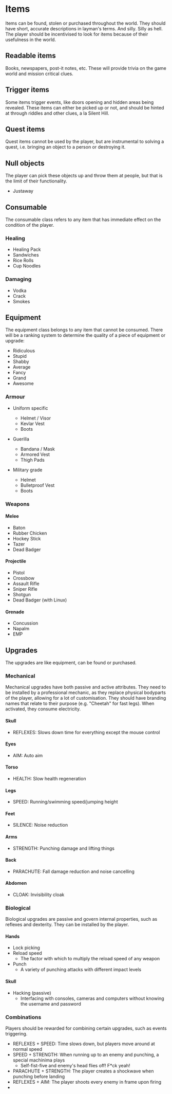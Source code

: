 Items 
=====
Items can be found, stolen or purchased throughout the world. They should have short, accurate descriptions in layman's terms. And silly. Silly as hell. The player should be incentivised to look for items because of their usefulness in the world. 

## Readable items
Books, newspapers, post-it notes, etc. These will provide trivia on the game world and mission critical clues.

## Trigger items
Some items trigger events, like doors opening and hidden areas being revealed. These items can either be picked up or not, and should be hinted at through riddles and other clues, a la Silent Hill.

## Quest items
Quest items cannot be used by the player, but are instrumental to solving a quest, i.e. bringing an object to a person or destroying it.

## Null objects
The player can pick these objects up and throw them at people, but that is the limit of their functionality.
- Justaway

## Consumable
The consumable class refers to any item that has immediate effect on the condition of the player.

### Healing
- Healing Pack
- Sandwiches
- Rice Rolls
- Cup Noodles

### Damaging
- Vodka
- Crack
- Smokes

## Equipment
The equipment class belongs to any item that cannot be consumed. There will be a ranking system to determine the quality of a piece of equipment or upgrade:
- Ridiculous
- Stupid
- Shabby
- Average
- Fancy
- Grand
- Awesome

### Armour
- Uniform specific
  - Helmet / Visor
  - Kevlar Vest
  - Boots

- Guerilla
  - Bandana / Mask
  - Armored Vest
  - Thigh Pads

- Military grade
  - Helmet
  - Bulletproof Vest
  - Boots

### Weapons
#### Melee
- Baton
- Rubber Chicken
- Hockey Stick
- Tazer
- Dead Badger

#### Projectile
- Pistol
- Crossbow
- Assault Rifle
- Sniper Rifle
- Shotgun
- Dead Badger (with Linux)

#### Grenade
- Concussion
- Napalm
- EMP

## Upgrades
The upgrades are like equipment, can be found or purchased.

### Mechanical
Mechanical upgrades have both passive and active attributes. They need to be installed by a professional mechanic, as they replace physical bodyparts of the player, allowing for a lot of customisation. They should have branding names that relate to their purpose (e.g. "Cheetah" for fast legs). When activated, they consume electricity.

#### Skull
- REFLEXES: Slows down time for everything except the mouse control

#### Eyes
- AIM: Auto aim

#### Torso
- HEALTH: Slow health regeneration

#### Legs
- SPEED: Running/swimming speed/jumping height

#### Feet
- SILENCE: Noise reduction

#### Arms  
- STRENGTH: Punching damage and lifting things

#### Back   
- PARACHUTE: Fall damage reduction and noise cancelling

#### Abdomen
- CLOAK: Invisibility cloak

### Biological
Biological upgrades are passive and govern internal properties, such as reflexes and dexterity. They can be installed by the player.

#### Hands  
- Lock picking
- Reload speed
  - The factor with which to multiply the reload speed of any weapon
- Punch
  - A variety of punching attacks with different impact levels

#### Skull 
- Hacking (passive)
  - Interfacing with consoles, cameras and computers without knowing the username and password

### Combinations
Players should be rewarded for combining certain upgrades, such as events triggering.
- REFLEXES + SPEED: Time slows down, but players move around at normal speed
- SPEED + STRENGTH: When running up to an enemy and punching, a special machinima plays
  - Self-fist-five and enemy's head flies off! F*ck yeah!
- PARACHUTE + STRENGTH: The player creates a shockwave when punching before landing
- REFLEXES + AIM: The player shoots every enemy in frame upon firing
- 
